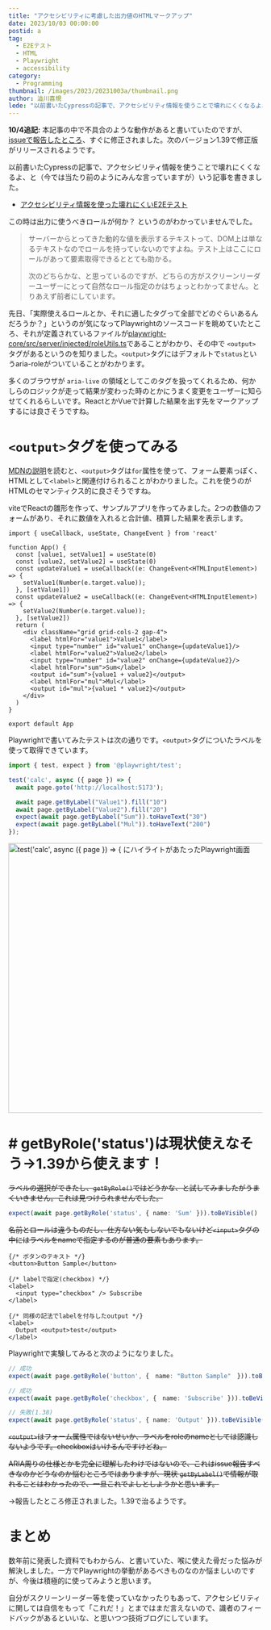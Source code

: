 ```yaml
---
title: "アクセシビリティに考慮した出力値のHTMLマークアップ"
date: 2023/10/03 00:00:00
postid: a
tag:
  - E2Eテスト
  - HTML
  - Playwright
  - accessibility
category:
  - Programming
thumbnail: /images/2023/20231003a/thumbnail.png
author: 澁川喜規
lede: "以前書いたCypressの記事で、アクセシビリティ情報を使うことで壊れにくくなるよ、と（今では当たり前のようにみんな言っていますが）いう記事を書きました。この時は出力に使うべきロールが何か？というのがわかっていませんでした。> サーバーからとってきた動的な値を表示するテキスト"
---
```


**10/4追記:** 本記事の中で不具合のような動作があると書いていたのですが、[issueで報告したところ](https://github.com/microsoft/playwright/issues/27403)、すぐに修正されました。次のバージョン1.39で修正版がリリースされるようです。

以前書いたCypressの記事で、アクセシビリティ情報を使うことで壊れにくくなるよ、と（今では当たり前のようにみんな言っていますが）いう記事を書きました。

* [アクセシビリティ情報を使った壊れにくいE2Eテスト](/articles/20210226/)

この時は出力に使うべきロールが何か？ というのがわかっていませんでした。

> サーバーからとってきた動的な値を表示するテキストって、DOM上は単なるテキストなのでロールを持っていないのですよね。テスト上はここにロールがあって要素取得できるととても助かる。
>
> 次のどちらかな、と思っているのですが、どちらの方がスクリーンリーダーユーザーにとって自然なロール指定のかはちょっとわかってません。とりあえず前者にしています。

先日、「実際使えるロールとか、それに適したタグって全部でどのぐらいあるんだろうか？」というのが気になってPlaywrightのソースコードを眺めていたところ、それが定義されているファイルが[playwright-core/src/server/injected/roleUtils.ts](https://github.com/microsoft/playwright/blob/ac9d1ec421b572d6ac23f1dd169f292a1108e102/packages/playwright-core/src/server/injected/roleUtils.ts)であることがわかり、その中で ``<output>`` タグがあるというのを知りました。``<output>``タグにはデフォルトで``status``というaria-roleがついていることがわかります。

多くのブラウザが `aria-live` の領域としてこのタグを扱ってくれるため、何かしらのロジックが走って結果が変わった時のとかにうまく変更をユーザーに知らせてくれるらしいです。ReactとかVueで計算した結果を出す先をマークアップするには良さそうですね。

# ``<output>``タグを使ってみる

[MDNの説明](https://developer.mozilla.org/en-US/docs/Web/HTML/Element/output)を読むと、``<output>``タグは``for``属性を使って、フォーム要素っぽく、HTMLとして``<label>``と関連付けられることがわかりました。これを使うのがHTMLのセマンティクス的に良さそうですね。

viteでReactの雛形を作って、サンプルアプリを作ってみました。2つの数値のフォームがあり、それに数値を入れると合計値、積算した結果を表示します。

```tsx
import { useCallback, useState, ChangeEvent } from 'react'

function App() {
  const [value1, setValue1] = useState(0)
  const [value2, setValue2] = useState(0)
  const updateValue1 = useCallback((e: ChangeEvent<HTMLInputElement>) => {
    setValue1(Number(e.target.value));
  }, [setValue1])
  const updateValue2 = useCallback((e: ChangeEvent<HTMLInputElement>) => {
    setValue2(Number(e.target.value));
  }, [setValue2])
  return (
    <div className="grid grid-cols-2 gap-4">
      <label htmlFor="value1">Value1</label>
      <input type="number" id="value1" onChange={updateValue1}/>
      <label htmlFor="value2">Value2</label>
      <input type="number" id="value2" onChange={updateValue2}/>
      <label htmlFor="sum">Sum</label>
      <output id="sum">{value1 + value2}</output>
      <label htmlFor="mul">Mul</label>
      <output id="mul">{value1 * value2}</output>
    </div>
  )
}

export default App
```

Playwrightで書いてみたテストは次の通りです。``<output>``タグについたラベルを使って取得できています。

```ts
import { test, expect } from '@playwright/test';

test('calc', async ({ page }) => {
  await page.goto('http://localhost:5173');

  await page.getByLabel("Value1").fill("10")
  await page.getByLabel("Value2").fill("20")
  expect(await page.getByLabel("Sum")).toHaveText("30")
  expect(await page.getByLabel("Mul")).toHaveText("200")
});
```

<img src="/images/2023/20231003a/スクリーンショット_2023-10-01_17.37.45.png" alt="test('calc', async ({ page }) => { にハイライトがあたったPlaywright画面" width="1200" height="535" loading="lazy">

# # getByRole('status')は現状使えなそう→1.39から使えます！

~~ラベルの選択ができたし、`getByRole()`ではどうかな、と試してみましたがうまくいきません。これは見つけられませんでした。~~

```ts
expect(await page.getByRole('status', { name: 'Sum' })).toBeVisible()
```

~~名前とロールは違うものだし、仕方ない気もしないでもないけど`<input>`タグの中にはラベルをnameで指定するのが普通の要素もあります。~~

```tsx
{/* ボタンのテキスト */}
<button>Button Sample</button>

{/* labelで指定(checkbox) */}
<label>
  <input type="checkbox" /> Subscribe
</label>

{/* 同様の記法でlabelを付与したoutput */}
<label>
  Output <output>test</output>
</label>
```

Playwrightで実験してみると次のようになりました。

```ts
// 成功
expect(await page.getByRole('button', {　name: "Button Sample"　})).toBeVisible()

// 成功
expect(await page.getByRole('checkbox', {　name: 'Subscribe' })).toBeVisible()

// 失敗(1.38)
expect(await page.getByRole('status', { name: 'Output' })).toBeVisible()
```

~~`<output>`はフォーム属性ではないせいか、ラベルをroleのnameとしては認識しないようです。checkboxはいけるんですけどね。~~

~~ARIA周りの仕様とかを完全に理解したわけではないので、これはissue報告すべきなのかどうなのか悩むところではありますが、現状 `getByLabel()`で情報が取れることはわかったので、一旦これでよしとしようかと思います。~~

→報告したところ修正されました。1.39で治るようです。

# まとめ

数年前に発表した資料でもわからん、と書いていた、喉に使えた骨だった悩みが解決しました。一方でPlaywrightの挙動があるべきものなのか悩ましいのですが、今後は積極的に使ってみようと思います。

自分がスクリーンリーダー等を使っていなかったりもあって、アクセシビリティに関しては自信をもって「これだ！」とまではまだ言えないので、識者のフィードバックがあるといいな、と思いつつ技術ブログにしています。
